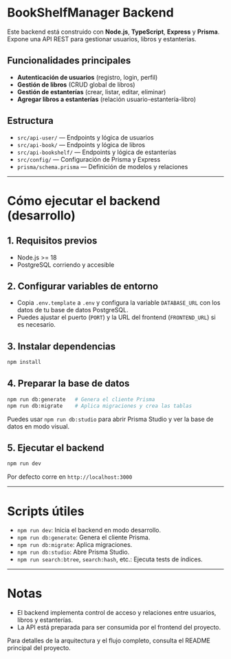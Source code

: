 # BookShelfManager Backend

Este backend está construido con **Node.js**, **TypeScript**, **Express** y **Prisma**. Expone una API REST para gestionar usuarios, libros y estanterías.

## Funcionalidades principales

- **Autenticación de usuarios** (registro, login, perfil)
- **Gestión de libros** (CRUD global de libros)
- **Gestión de estanterías** (crear, listar, editar, eliminar)
- **Agregar libros a estanterías** (relación usuario-estantería-libro)

## Estructura

- `src/api-user/` — Endpoints y lógica de usuarios
- `src/api-book/` — Endpoints y lógica de libros
- `src/api-bookshelf/` — Endpoints y lógica de estanterías
- `src/config/` — Configuración de Prisma y Express
- `prisma/schema.prisma` — Definición de modelos y relaciones

---

# Cómo ejecutar el backend (desarrollo)

## 1. Requisitos previos

- Node.js >= 18
- PostgreSQL corriendo y accesible

## 2. Configurar variables de entorno

- Copia `.env.template` a `.env` y configura la variable `DATABASE_URL` con los datos de tu base de datos PostgreSQL.
- Puedes ajustar el puerto (`PORT`) y la URL del frontend (`FRONTEND_URL`) si es necesario.

## 3. Instalar dependencias

```bash
npm install
```

## 4. Preparar la base de datos

```bash
npm run db:generate   # Genera el cliente Prisma
npm run db:migrate    # Aplica migraciones y crea las tablas
```

Puedes usar `npm run db:studio` para abrir Prisma Studio y ver la base de datos en modo visual.

## 5. Ejecutar el backend

```bash
npm run dev
```
Por defecto corre en `http://localhost:3000`

---

# Scripts útiles

- `npm run dev`: Inicia el backend en modo desarrollo.
- `npm run db:generate`: Genera el cliente Prisma.
- `npm run db:migrate`: Aplica migraciones.
- `npm run db:studio`: Abre Prisma Studio.
- `npm run search:btree`, `search:hash`, etc.: Ejecuta tests de índices.

---

# Notas

- El backend implementa control de acceso y relaciones entre usuarios, libros y estanterías.
- La API está preparada para ser consumida por el frontend del proyecto.

Para detalles de la arquitectura y el flujo completo, consulta el README principal del proyecto.
